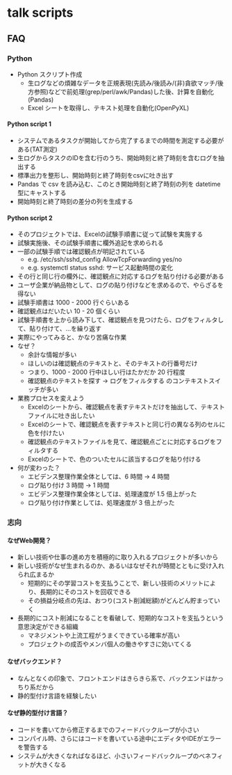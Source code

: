 # talk scripts

## FAQ

### Python

- Python スクリプト作成
  - 生ログなどの煩雑なデータを正規表現(先読み/後読み/(非)貪欲マッチ/後方参照)などで前処理(grep/perl/awk/Pandas)した後、計算を自動化(Pandas)
  - Excel シートを取得し、テキスト処理を自動化(OpenPyXL)

#### Python script 1

- システムであるタスクが開始してから完了するまでの時間を測定する必要がある(TAT測定)
- 生ログからタスクのIDを含む行のうち、開始時刻と終了時刻を含むログを抽出する
- 標準出力を整形し、開始時刻と終了時刻をcsvに吐き出す
- Pandas で csv を読み込む、このとき開始時刻と終了時刻の列を datetime 型にキャストする
- 開始時刻と終了時刻の差分の列を生成する

#### Python script 2

- そのプロジェクトでは、Excelの試験手順書に従って試験を実施する
- 試験実施後、その試験手順書に欄外追記を求められる
- 一部の試験手順では確認観点が明記されている
  - e.g. /etc/ssh/sshd_config AllowTcpForwarding yes/no
  - e.g. systemctl status sshd: サービス起動時間の変化
- その行と同じ行の欄外に、確認観点に対応するログを貼り付ける必要がある
- ユーザ企業が納品物として、ログの貼り付けなどを求めるので、やらざるを得ない
- 試験手順書は 1000 - 2000 行ぐらいある
- 確認観点はだいたい 10 - 20 個くらい
- 試験手順書を上から読み下して、確認観点を見つけたら、ログをフィルタして、貼り付けて、…を繰り返す
- 実際にやってみると、かなり苦痛な作業
- なぜ？
  - 余計な情報が多い
  - ほしいのは確認観点のテキストと、そのテキストの行番号だけ
  - つまり、1000 - 2000 行中ほしい行はたかだか 20 行程度
  - 確認観点のテキストを探す -> ログをフィルタする のコンテキストスイッチが多い
- 業務プロセスを変えよう
  - Excelのシートから、確認観点を表すテキストだけを抽出して、テキストファイルに吐き出したい
  - Excelのシートで、確認観点を表すテキストと同じ行の異なる列のセルに色を付けたい
  - 確認観点のテキストファイルを見て、確認観点ごとに対応するログをフィルタする
  - Excelのシートで、色のついたセルに該当するログを貼り付ける
- 何が変わった？
  - エビデンス整理作業全体としては、6 時間 -> 4 時間
  - ログ貼り付け 3 時間 -> 1 時間
  - エビデンス整理作業全体としては、処理速度が 1.5 倍上がった
  - ログ貼り付け作業としては、処理速度が 3 倍上がった

### 志向

#### なぜWeb開発？
- 新しい技術や仕事の進め方を積極的に取り入れるプロジェクトが多いから
- 新しい技術がなぜ生まれるのか、あるいはなぜそれが時間とともに受け入れられ広まるか
  - 短期的にその学習コストを支払うことで、新しい技術のメリットにより、長期的にそのコストを回収できる
  - その損益分岐点の先は、おつり(コスト削減総額)がどんどん貯まっていく
- 長期的にコスト削減になることを看破して、短期的なコストを支払うという意思決定ができる組織
  - マネジメントや上流工程がうまくできている確率が高い
  - プロジェクトの成否やメンバ個人の働きやすさに効いてくる

#### なぜバックエンド？
- なんとなくの印象で、フロントエンドはきらきら系で、バックエンドはかっちり系だから
- 静的型付け言語を経験したい

#### なぜ静的型付け言語？
- コードを書いてから修正するまでのフィードバックループが小さい
- コンパイル時、さらにはコードを書いている途中にエディタやIDEがエラーを警告する
- システムが大きくなればなるほど、小さいフィードバックループのベネフィットが大きくなる

